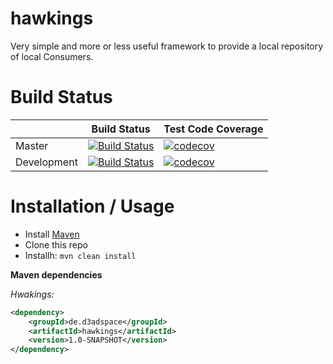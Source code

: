 # hawkings

Very simple and more or less useful framework to provide a local repository of local Consumers.

# Build Status

|             	| Build Status                                                                                                                                              	| Test Code Coverage                                                                                                                                               	|
|-------------	|-----------------------------------------------------------------------------------------------------------------------------------------------------------	|------------------------------------------------------------------------------------------------------------------------------------------------------------------	|
| Master      	| [![Build Status](https://travis-ci.org/FelixKlauke/hawkings.svg?branch=master)](https://travis-ci.org/FelixKlauke/hawkings) 	| [![codecov](https://codecov.io/gh/FelixKlauke/hawkings/branch/master/graph/badge.svg)](https://codecov.io/gh/FelixKlauke/hawkings) 	|
| Development 	| [![Build Status](https://travis-ci.org/FelixKlauke/hawkings.svg?branch=dev)](https://travis-ci.org/FelixKlauke/hawkings)    	| [![codecov](https://codecov.io/gh/FelixKlauke/hawkings/branch/dev/graph/badge.svg)](https://codecov.io/gh/FelixKlauke/hawkings)    	|

# Installation / Usage

- Install [Maven](http://maven.apache.org/download.cgi)
- Clone this repo
- Installh: ```mvn clean install```

**Maven dependencies**

_Hwakings:_
```xml
<dependency>
    <groupId>de.d3adspace</groupId>
    <artifactId>hawkings</artifactId>
    <version>1.0-SNAPSHOT</version>
</dependency>
```
